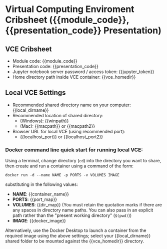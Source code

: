 # Virtual Computing Enviroment Cribsheet ({{module_code}}, {{presentation_code}} Presentation)

## VCE Cribsheet

- Module code: {{module_code}}
- Presentation code: {{presentation_code}}
- Jupyter notebook server password / access token: {{jupyter_token}}
- Home directory path inside VCE container: {{vce_homedir}}

## Local VCE Settings

- Recommended shared directory name on your computer: {{local_dirname}}
- Recommended location of shared directory:
  - (Windows): {{winpath}}
  - (Mac): {{macpath}} or {{macpath2}}
- Browser URL for local VCE (using recommended port):
  - {{localhost_port}} or {{localhost_port2}}

### Docker command line quick start for running local VCE:

Using a terminal, change directory (`cd`) into the directory you want to share, then create and run a container using a command of the form:

`docker run -d --name NAME -p PORTS -v VOLUMES IMAGE`

substituting in the following values:

- __NAME__: {{container_name}}
- __PORTS__: {{port_map}}
- __VOLUMES__: {{dir_map}} (You must retain the quotation marks if there are any spaces in directory name paths. You can also pass in an explicit path rather than the "present working directory" (`$(pwd)`))
- __IMAGE__: {{docker_image}}

Alternatively, use the Docker Desktop to launch a container from the required image using the above settings; select your {{local_dirname}} shared folder to be mounted against the {{vce_homedir}} directory.

